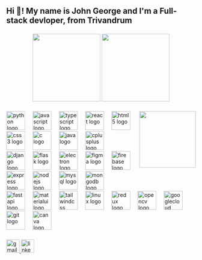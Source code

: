<h2 align="left">Hi 👋! My name is John George and I'm a Full-stack devloper, from Trivandrum</h2>

###

<div align="center" >
    <img height=180 src="https://github-readme-stats.vercel.app/api?username=john-George510&theme=merko" />
    <img height=180 src="https://github-readme-stats.vercel.app/api/top-langs?username=john-George510&theme=merko&layout=compact&langs_count=8&card_width=320" />
</div>

###

<img align="right" height="150" src="https://media0.giphy.com/media/bAQH7WXKqtIBrPs7sR/giphy.gif?cid=ecf05e47p6utbpzdvbmcgkm30ug32qq4gkglbko77emmsing&ep=v1_gifs_search&rid=giphy.gif&ct=g"  />

###

<div align="left">
   <a href="https://www.python.org/" target="_blank"><img src="https://cdn.jsdelivr.net/gh/devicons/devicon/icons/python/python-original.svg" height="50" alt="python logo" /></a>
  <img width="12" />
  <a href="https://developer.mozilla.org/en-US/docs/Web/JavaScript" target="_blank"><img src="https://cdn.jsdelivr.net/gh/devicons/devicon/icons/javascript/javascript-original.svg" height="50" alt="javascript logo" /></a>
  <img width="12" />
  <a href="https://www.typescriptlang.org/" target="_blank"><img src="https://cdn.jsdelivr.net/gh/devicons/devicon/icons/typescript/typescript-original.svg" height="50" alt="typescript logo" /></a>
  <img width="12" />
  <a href="https://reactjs.org/" target="_blank"><img src="https://cdn.jsdelivr.net/gh/devicons/devicon/icons/react/react-original.svg" height="50" alt="react logo" /></a>
  <img width="12" />
  <a href="https://developer.mozilla.org/en-US/docs/Web/HTML" target="_blank"><img src="https://cdn.jsdelivr.net/gh/devicons/devicon/icons/html5/html5-original.svg" height="50" alt="html5 logo" /></a>
  <img width="12" />
  <a href="https://developer.mozilla.org/en-US/docs/Web/CSS" target="_blank"><img src="https://cdn.jsdelivr.net/gh/devicons/devicon/icons/css3/css3-original.svg" height="50" alt="css3 logo" /></a>
  <img width="12" />
  <a href="https://en.cppreference.com/w/" target="_blank"><img src="https://cdn.jsdelivr.net/gh/devicons/devicon/icons/c/c-original.svg" height="50" alt="c logo" /></a>
  <img width="12" />
  <a href="https://www.java.com/" target="_blank"><img src="https://cdn.jsdelivr.net/gh/devicons/devicon/icons/java/java-original.svg" height="50" alt="java logo" /></a>
  <img width="12" />
  <a href="https://www.cplusplus.com/" target="_blank"><img src="https://cdn.jsdelivr.net/gh/devicons/devicon/icons/cplusplus/cplusplus-original.svg" height="50" alt="cplusplus logo" /></a>
  <img width="12" />
  <br/>
  <a href="https://www.djangoproject.com/" target="_blank"><img src="https://cdn.jsdelivr.net/gh/devicons/devicon/icons/django/django-plain.svg" height="50" alt="django logo" /></a>
  <img width="12" />
  <a href="https://flask.palletsprojects.com/" target="_blank"><img src="https://skillicons.dev/icons?i=flask" height="50" alt="flask logo" /></a>
  <img width="12" />
  <a href="https://www.electronjs.org/" target="_blank"><img src="https://cdn.jsdelivr.net/gh/devicons/devicon/icons/electron/electron-original.svg" height="50" alt="electron logo" /></a>
  <img width="12" />
  <a href="https://www.figma.com/" target="_blank"><img src="https://cdn.jsdelivr.net/gh/devicons/devicon/icons/figma/figma-original.svg" height="50" alt="figma logo" /></a>
  <img width="12" />
  <a href="https://firebase.google.com/" target="_blank"><img src="https://cdn.jsdelivr.net/gh/devicons/devicon/icons/firebase/firebase-plain.svg" height="50" alt="firebase logo" /></a>
  <img width="12" />
  <a href="https://expressjs.com/" target="_blank"><img src="https://skillicons.dev/icons?i=express" height="50" alt="express logo" /></a>
  <img width="12" />
  <a href="https://nodejs.org/" target="_blank"><img src="https://cdn.jsdelivr.net/gh/devicons/devicon/icons/nodejs/nodejs-original.svg" height="50" alt="nodejs logo" /></a>
  <img width="12" />
  <a href="https://www.mysql.com/" target="_blank"><img src="https://cdn.jsdelivr.net/gh/devicons/devicon/icons/mysql/mysql-original.svg" height="50" alt="mysql logo" /></a>
  <img width="12" />
  <a href="https://www.mongodb.com/" target="_blank"><img src="https://cdn.jsdelivr.net/gh/devicons/devicon/icons/mongodb/mongodb-original.svg" height="50" alt="mongodb logo" /></a>
  <img width="12" />
  <br/>
  <a href="https://fastapi.tiangolo.com/" target="_blank"><img src="https://cdn.jsdelivr.net/gh/devicons/devicon/icons/fastapi/fastapi-original.svg" height="50" alt="fastapi logo" /></a>
  <img width="12" />
  <a href="https://material-ui.com/" target="_blank"><img src="https://cdn.jsdelivr.net/gh/devicons/devicon/icons/materialui/materialui-original.svg" height="50" alt="materialui logo" /></a>
  <img width="12" />
  <a href="https://tailwindcss.com/" target="_blank"><img src="https://cdn.simpleicons.org/tailwindcss/06B6D4" height="50" alt="tailwindcss logo" /></a>
  <img width="12" />
  <a href="https://www.linux.org/" target="_blank"><img src="https://cdn.jsdelivr.net/gh/devicons/devicon/icons/linux/linux-original.svg" height="50" alt="linux logo" /></a>
  <img width="12" />
  <a href="https://redux.js.org/" target="_blank"><img src="https://cdn.simpleicons.org/redux/764ABC" height="50" alt="redux logo" /></a>
  <img width="12" />
  <a href="https://opencv.org/" target="_blank"><img src="https://cdn.jsdelivr.net/gh/devicons/devicon/icons/opencv/opencv-original.svg" height="50" alt="opencv logo" /></a>
  <img width="12" />
  <a href="https://cloud.google.com/" target="_blank"><img src="https://skillicons.dev/icons?i=gcp" height="50" alt="googlecloud logo" /></a>
  <img width="12" />
  <a href="https://git-scm.com/" target="_blank"><img src="https://cdn.simpleicons.org/git/F05032" height="50" alt="git logo" /></a>
  <img width="12" />
  <a href="https://www.canva.com/" target="_blank"><img src="https://cdn.jsdelivr.net/gh/devicons/devicon/icons/canva/canva-original.svg" height="50" alt="canva logo" /></a>
  <img width="12" />
</div>

###

<div align="left">
  <a href="meetjohn510@gmail.com" target="_blank">
    <img src="https://img.shields.io/static/v1?message=Gmail&logo=gmail&label=&color=D14836&logoColor=white&labelColor=&style=for-the-badge" height="35" alt="gmail logo"  />
  </a>
  <a href="https://www.linkedin.com/in/johngeorgechelamattom/" target="_blank">
    <img src="https://img.shields.io/static/v1?message=LinkedIn&logo=linkedin&label=&color=0077B5&logoColor=white&labelColor=&style=for-the-badge" height="35" alt="linkedin logo"  />
  </a>
</div>

###
